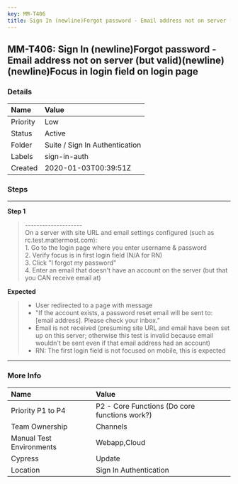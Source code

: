 ```yaml
---
key: MM-T406
title: Sign In (newline)Forgot password - Email address not on server (but valid)(newline)(newline)Focus in login field on login page
---
```


## MM-T406: Sign In (newline)Forgot password - Email address not on server (but valid)(newline)(newline)Focus in login field on login page

### Details

| Name     | Value                          |
| :------- | :----------------------------- |
| Priority | Low                            |
| Status   | Active                         |
| Folder   | Suite / Sign In Authentication |
| Labels   | sign-in-auth                   |
| Created  | 2020-01-03T00:39:51Z           |

### Steps

<hr/>

**Step 1**

> <article>--------------------<br>On a server with site URL and email settings configured (such as rc.test.mattermost.com):<br>1. Go to the login page where you enter username &amp; password<br>2. Verify focus is in first login field (N/A for RN)<br>3. Click "I forgot my password"<br>4. Enter an email that doesn't have an account on the server (but that you CAN receive email at)</article>

**Expected**

> <article><ul><li>User redirected to a page with message</li><li>"If the account exists, a password reset email will be sent to: [email address]. Please check your inbox."</li><li>Email is not received (presuming site URL and email have been set up on this server; otherwise this test is invalid because email wouldn't be sent even if that email address had an account)</li><li>RN: The first login field is not focused on mobile, this is expected</li></ul></article>

<hr/>

### More Info

| Name                     | Value                                         |
| :----------------------- | :-------------------------------------------- |
| Priority P1 to P4        | P2 - Core Functions (Do core functions work?) |
| Team Ownership           | Channels                                      |
| Manual Test Environments | Webapp,Cloud                                  |
| Cypress                  | Update                                        |
| Location                 | Sign In Authentication                        |
